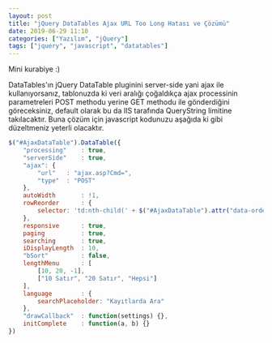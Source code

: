 ```yaml
---
layout: post
title: "jQuery DataTables Ajax URL Too Long Hatası ve Çözümü"
date: 2019-06-29 11:10
categories: ["Yazılım", "jQuery"]
tags: ["jquery", "javascript", "datatables"]
---
```


Mini kurabiye :)

DataTables'ın jQuery DataTable pluginini server-side yani ajax ile kullanıyorsanız, tablonuzda ki veri aralığı çoğaldıkça ajax processinin parametreleri POST methodu yerine GET methodu ile gönderdiğini göreceksiniz, default olarak bu da IIS tarafında QueryString limitine takılacaktır. Buna çözüm için javascript kodunuzu aşağıda ki gibi düzeltmeniz yeterli olacaktır.

```javascript
$("#AjaxDataTable").DataTable({
    "processing"    : true,
    "serverSide"    : true,
    "ajax": {
        "url"   : "ajax.asp?Cmd=",
        "type"  : "POST"
    },
    autoWidth       : !1,
    rowReorder      : { 
        selector: 'td:nth-child(' + $("#AjaxDataTable").attr("data-orderIndex") + ')' 
    },
    responsive      : true,
    paging          : true,
    searching       : true,
    iDisplayLength  : 10,
    "bSort"         : false,
    lengthMenu      : [
        [10, 20, -1],
        ["10 Satır", "20 Satır", "Hepsi"]
    ],
    language        : { 
        searchPlaceholder: "Kayıtlarda Ara" 
    },
    "drawCallback"  : function(settings) {},
    initComplete    : function(a, b) {}
})
```
